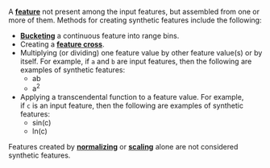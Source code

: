 A [**feature**](https://developers.google.com/machine-learning/glossary#feature) not present among the input features, but assembled from one or more of them. Methods for creating synthetic features include the following:
- [**Bucketing**](https://developers.google.com/machine-learning/glossary#bucketing) a continuous feature into range bins.
- Creating a [**feature cross**](https://developers.google.com/machine-learning/glossary#feature_cross).
- Multiplying (or dividing) one feature value by other feature value(s) or by itself. For example, if `a` and `b` are input features, then the following are examples of synthetic features:
    - ab
    - a$^2$
- Applying a transcendental function to a feature value. For example, if `c` is an input feature, then the following are examples of synthetic features:
    - sin(c)
    - ln(c)

Features created by [**normalizing**](https://developers.google.com/machine-learning/glossary#normalization) or [**scaling**](https://developers.google.com/machine-learning/glossary#scaling) alone are not considered synthetic features.
